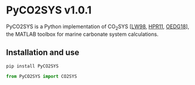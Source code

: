 # PyCO2SYS v1.0.1

PyCO2SYS is a Python implementation of CO<sub>2</sub>SYS [[LW98](refs/#LW98), [HPR11](refs/#HPR11), [OEDG18](refs/#OEDG18)], the MATLAB toolbox for marine carbonate system calculations.

## Installation and use

    pip install PyCO2SYS

```python
from PyCO2SYS import CO2SYS
```
